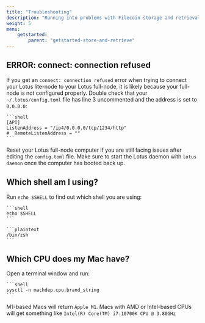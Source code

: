 ```yaml
---
title: "Troubleshooting"
description: "Running into problems with Filecoin storage and retrieval? Check out these troubleshooting steps."
weight: 5
menu:
    getstarted:
        parent: "getstarted-store-and-retrieve"
---
```


## ERROR: connect: connection refused

If you get an `connect: connection refused` error when trying to connect your Lotus lite-node to your Lotus full-node, it is likely because your full-node is not configured properly. Double check that your `~/.lotus/config.toml` file has line 3 uncommented and the address is set to `0.0.0.0`:

    ```shell
    [API]
    ListenAddress = "/ip4/0.0.0.0/tcp/1234/http"
    #  RemoteListenAddress = ""
    ```

Reset your Lotus full-node computer if you are still facing issues after editing the `config.toml` file. Make sure to start the Lotus daemon with `lotus daemon` once the computer has booted back up.

## Which shell am I using?

Run `echo $SHELL` to find out which shell you are using:

    ```shell
    echo $SHELL
    ```

    ```plaintext
    /bin/zsh
    ```

## Which CPU does my Mac have?

Open a terminal window and run:

    ```shell
    sysctl -n machdep.cpu.brand_string
    ```

M1-based Macs will return `Apple M1`. Macs with AMD or Intel-based CPUs will get something like `Intel(R) Core(TM) i7-10700K CPU @ 3.80GHz`
